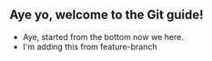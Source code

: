 ## Aye yo, welcome to the Git guide!

- Aye, started from the bottom now we here.
- I'm adding this from feature-branch
